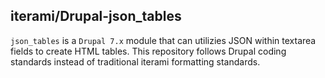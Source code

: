iterami/Drupal-json_tables
--------------------------

`json_tables` is a `Drupal 7.x` module that can utilizies JSON within textarea fields to create HTML tables. This repository follows Drupal coding standards instead of traditional iterami formatting standards.
